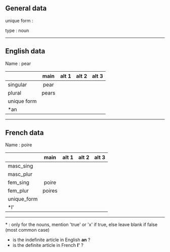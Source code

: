 ## General data

unique form :

type : noun

---

## English data

Name : pear

|             | main  | alt 1 | alt 2 | alt 3 |
| :---------- | :---: | :---: | :---: | ----- |
| singular    | pear  |       |       |       |
| plural      | pears |       |       |       |
| unique form |       |       |       |       |
| \*an        |       |       |       |       |

---

## French data

Name : poire

|             |  main  | alt 1 | alt 2 | alt 3 |
| :---------- | :----: | :---: | :---: | :---: |
| masc_sing   |        |       |       |       |
| masc_plur   |        |       |       |       |
| fem_sing    | poire  |       |       |       |
| fem_plur    | poires |       |       |       |
| unique_form |        |       |       |       |
| \*l'        |        |       |       |       |

---

\* : only for the nouns, mention 'true' or 'x' if true, else leave blank if false (most common case)

- is the indefinite article in English **an** ?
- is the definite article in French **l'** ?
